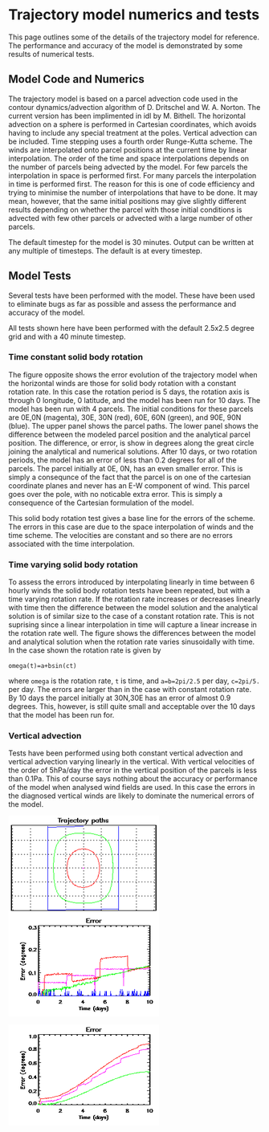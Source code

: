 
Trajectory model numerics and tests
===================================

This page outlines some of the details of the trajectory model for reference. The performance and accuracy of the model is demonstrated by some results of numerical tests.

Model Code and Numerics
-----------------------

The trajectory model is based on a parcel advection code used in the contour dynamics/advection algorithm of D. Dritschel and W. A. Norton. 
The current version has been implimented in idl by M. Bithell. The horizontal advection on a sphere is performed in Cartesian coordinates, 
which avoids having to include any special treatment at the poles. Vertical advection can be included. Time stepping uses a fourth 
order Runge-Kutta scheme. The winds are interpolated onto parcel positions at the current time by linear interpolation. 
The order of the time and space interpolations depends on the number of parcels being advected by the model. 
For few parcels the interpolation in space is performed first. For many parcels the interpolation in time is performed first. 
The reason for this is one of code efficiency and trying to minimise the number of interpolations that have to be done. 
It may mean, however, that the same initial positions may give slightly different results depending on whether the parcel 
with those initial conditions is advected with few other parcels or advected with a large number of other parcels.

The default timestep for the model is 30 minutes. Output can be written at any multiple of timesteps. The default is at every timestep.

Model Tests
-----------

Several tests have been performed with the model. These have been used to eliminate bugs as far as possible and assess 
the performance and accuracy of the model.

All tests shown here have been performed with the default 2.5x2.5 degree grid and with a 40 minute timestep.

### Time constant solid body rotation

The figure opposite shows the error evolution of the trajectory model when the horizontal winds are those for solid body 
rotation with a constant rotation rate. In this case the rotation period is 5 days, the rotation axis is through 0 longitude, 
0 latitude, and the model has been run for 10 days. The model has been run with 4 parcels. The initial conditions for these 
parcels are 0E,0N (magenta), 30E, 30N (red), 60E, 60N (green), and 90E, 90N (blue). The upper panel shows the parcel paths. 
The lower panel shows the difference between the modeled parcel position and the analytical parcel position. The difference, 
or error, is show in degrees along the great circle joining the analytical and numerical solutions. After 10 days, or two 
rotation periods, the model has an error of less than 0.2 degrees for all of the parcels. The parcel initially at 0E, 0N, 
has an even smaller error. This is simply a consequnce of the fact that the parcel is on one of the cartesian coordinate 
planes and never has an E-W component of wind. This parcel goes over the pole, with no noticable extra error. 
This is simply a consequence of the Cartesian formulation of the model.

This solid body rotation test gives a base line for the errors of the scheme. The errors in this case are due to the space 
interpolation of winds and the time scheme. The velocities are constant and so there are no errors 
associated with the time interpolation.

### Time varying solid body rotation

To assess the errors introduced by interpolating linearly in time between 6 hourly winds the solid body rotation tests 
have been repeated, but with a time varying rotation rate. If the rotation rate increases or decreases linearly with time 
then the difference between the model solution and the analytical solution is of similar size to the case of a constant 
rotation rate. This is not suprising since a linear interpolation in time will capture a linear increase in the 
rotation rate well. The figure shows the differences between the model and analytical solution when the rotation 
rate varies sinusoidally with time. In the case shown the rotation rate is given by

    omega(t)=a+bsin(ct)

where `omega` is the rotation rate, `t` is time, and `a=b=2pi/2.5` per day, `c=2pi/5.` per day. The errors are larger 
than in the case with constant rotation rate. By 10 days the parcel initially at 30N,30E has an error of almost 0.9 degrees. 
This, however, is still quite small and acceptable over the 10 days that the model has been run for.

### Vertical advection

Tests have been performed using both constant vertical advection and vertical advection varying linearly in the vertical. 
With vertical velocities of the order of 5hPa/day the error in the vertical position of the parcels is less than 0.1Pa. 
This of course says nothing about the accuracy or performance of the model when analysed wind fields are used. In this 
case the errors in the diagnosed vertical winds are likely to dominate the numerical errors of the model.

![xxx][id]

![yyy][id2]

[id]: sol_rot_tc.gif "Title"
[id2]: sol_rot_tv.gif "Title2"